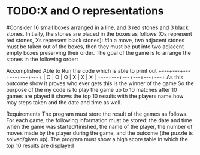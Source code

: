 # TODO:X and O representations

#Consider 16 small boxes arranged in a line, and 3 red stones and 3 black stones. Initially, the stones are placed in the boxes as follows (Os represent red stones, Xs represent black stones):
#In a move, two adjacent stones must be taken out of the boxes, then they must be put into two adjacent empty boxes preserving their order. The goal of the game is to arrange the stones in the following order:


Accomplished 
Able to Run the code which is able to print out 
+---+---+---+---+---+---+
| O | O | O | X | X | X |
+---+---+---+---+---+---+
As this outcome show it proves who ever gets this is the winner of the game
So the purpose of the my code is to play the game up to 10 matches after 10 games are played it shows the top 10 results with the players name how may steps taken and the date and time as well.


Requirements
The program must store the result of the games as follows.
For each game, the following information must be stored: the date and time when the game was started/finished, the name of the player, the number of moves made by the player during the game, and the outcome (the puzzle is solved/given up). The program must show a high score table in which the top 10 results are displayed

